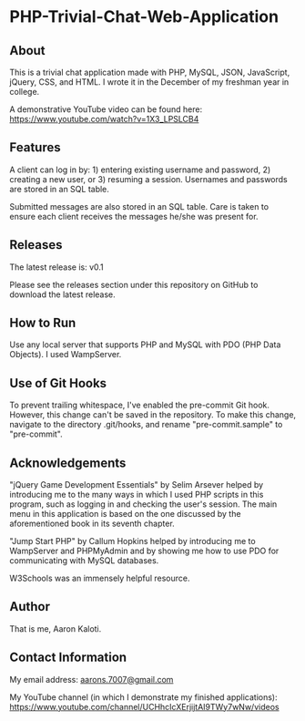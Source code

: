 # PHP-Trivial-Chat-Web-Application

About
-----

This is a trivial chat application made with PHP, MySQL, JSON,
JavaScript, jQuery, CSS, and HTML. I wrote it in the December of my
freshman year in college.

A demonstrative YouTube video can be found here:
https://www.youtube.com/watch?v=1X3_LPSLCB4

Features
--------

A client can log in by: 1) entering existing username and password,
2) creating a new user, or 3) resuming a session. Usernames and passwords
are stored in an SQL table.

Submitted messages are also stored in an SQL table. Care is taken to
ensure each client receives the messages he/she was present for.

Releases
--------

The latest release is: v0.1

Please see the releases section under this repository on GitHub
to download the latest release.

How to Run
----------

Use any local server that supports PHP and MySQL with PDO (PHP Data
Objects). I used WampServer.

Use of Git Hooks
----------------

To prevent trailing whitespace, I've enabled the pre-commit Git hook.
However, this change can't be saved in the repository. To make this
change, navigate to the directory .git/hooks, and rename "pre-commit.sample"
to "pre-commit".

Acknowledgements
----------------

"jQuery Game Development Essentials" by Selim Arsever helped by introducing
me to the many ways in which I used PHP scripts in this program, such
as logging in and checking the user's session. The main menu in this
application is based on the one discussed by the aforementioned book
in its seventh chapter.

"Jump Start PHP" by Callum Hopkins helped by introducing me to WampServer
and PHPMyAdmin and by showing me how to use PDO for communicating
with MySQL databases.

W3Schools was an immensely helpful resource.

Author
------

That is me, Aaron Kaloti.

Contact Information
-------------------

My email address: aarons.7007@gmail.com

My YouTube channel (in which I demonstrate my finished applications):
https://www.youtube.com/channel/UCHhcIcXErjijtAI9TWy7wNw/videos